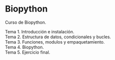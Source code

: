 # Biopython  
Curso de Biopython.    
    
  Tema 1. Introducción e instalación.  
  Tema 2. Estructura de datos, condicionales y bucles.  
  Tema 3. Funciones, modulos y empaquetamiento.  
  Tema 4. Biopython.  
  Tema 5. Ejercicio final.  
